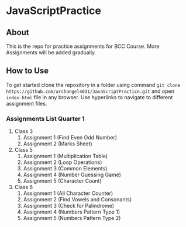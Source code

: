 # JavaScriptPractice
## About
This is the repo for practice assignments for BCC Course. More Assignments will be added gradually.

## How to Use
To get started clone the repository in a folder using command `git clone https://github.com/archangel4031/JavaScriptPractice.git` and open `index.html` file in any browser. Use hyperlinks to navigate to different assignment files.

### Assignments List Quarter 1
 1. Class 3
	 1. Assignment 1 (Find Even Odd Number)
	 2. Assignment 2 (Marks Sheet) 
 2. Class 5
	 1. Assignment 1 (Multiplication Table)
	 2. Assignment 2 (Loop Operations)
	 3. Assignment 3 (Common Elements)
	 4. Assignment 4 (Number Guessing Game)
	 5. Assignment 5 (Character Count)
 3. Class 6
	 1. Assignment 1 (All Character Counter)
	 2. Assignment 2 (Find Vowels and Consonants)
	 3. Assignment 3 (Check for Palindrome)
	 4. Assignment 4 (Numbers Pattern Type 1)
	 5. Assignment 5 (Numbers Pattern Type 2)

